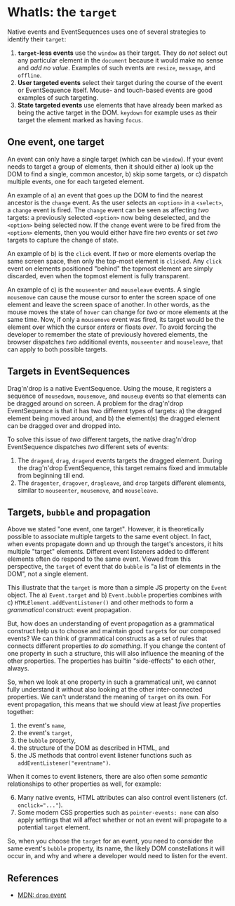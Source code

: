 # WhatIs: the `target`

Native events and EventSequences uses one of several strategies to identify their `target`:

1. **`target`-less events** use the `window` as their target. They do *not* select out any particular element in the `document` because it would make no sense and *add no value*. Examples of such events are `resize`, `message`, and `offline`.
2. **User targeted events** select their target during the course of the event or EventSequence itself. Mouse- and touch-based events are good examples of such targeting.
3. **State targeted events** use elements that have already been marked as being the active target in the DOM. `keydown` for example uses as their target the element marked as having `focus`.

## One event, one target 

An event can only have a single target (which can be `window`). If your event needs to target a group of elements, then it should either a) look up the DOM to find a single, common ancestor, b) skip some targets, or c) dispatch multiple events, one for each targeted element.

An example of a) an event that goes up the DOM to find the nearest ancestor is the `change` event. As the user selects an `<option>` in a `<select>`, a `change` event is fired. The `change` event can be seen as affecting *two* targets: a previously selected `<option>` now being deselected, and the `<option>` being selected now. If the `change` event were to be fired from the `<option>` elements, then you would either have fire *two* events or set *two* targets to capture the change of state.

An example of b) is the `click` event. If *two* or more elements overlap the same screen space, then only the top-most element is `click`ed. Any `click` event on elements positioned "behind" the topmost element are simply discarded, even when the topmost element is fully transparent. 

An example of c) is the `mouseenter` and `mouseleave` events. A single `mousemove` can cause the mouse cursor to enter the screen space of one element and leave the screen space of another. In other words, as the mouse moves the state of `hover` can change for *two* or more elements at the same time. Now, if only a `mousemove` event was fired, its target would be the element over which the cursor *enters* or floats *over*. To avoid forcing the developer to remember the state of previously hovered elements, the browser dispatches *two* additional events, `mouseenter` and `mouseleave`, that can apply to both possible targets. 

## Targets in EventSequences

Drag'n'drop is a native EventSequence. Using the mouse, it registers a sequence of `mousedown`, `mousemove`, and `mouseup` events so that elements can be dragged around on screen. A problem for the drag'n'drop EventSequence is that it has two different types of targets: a) the dragged element being moved around, and b) the element(s) the dragged element can be dragged over and dropped into. 

To solve this issue of *two* different targets, the native drag'n'drop EventSequence dispatches *two* different sets of events:
1. The `dragend`, `drag`, `dragend` events targets the dragged element. During the drag'n'drop EventSequence, this target remains fixed and immutable from beginning till end.
2. The `dragenter`, `dragover`, `dragleave`, and `drop` targets different elements, similar to `mouseenter`, `mousemove`, and `mouseleave`.  

## Targets, `bubble` and propagation

Above we stated "one event, one target". However, it is theoretically possible to associate multiple targets to the same event object. In fact, when events propagate down and up through the target's ancestors, it hits multiple "target" elements. Different event listeners added to different elements often do respond to the same event. Viewed from this perspective, the `target` of event that do `bubble` is "a list of elements in the DOM", not a single element.

This illustrate that the `target` is more than a simple JS property on the `Event` object. The a) `Event.target` and b) `Event.bubble` properties combines with c) `HTMLElement.addEventListener()` and other methods to form a *grammatical* construct: event propagation. 

But, how does an understanding of event propagation as a grammatical construct help us to choose and maintain good `target`s for our composed events? We can think of grammatical constructs as a set of rules that connects different properties *to do something*. If you change the content of one property in such a structure, this will also influence the meaning of the other properties. The properties has builtin "side-effects" to each other, always.

So, when we look at one property in such a grammatical unit, we cannot fully understand it without also looking at the other inter-connected properties. We can't understand the meaning of `target` on its own. For event propagation, this means that we should view at least *five* properties together:

1. the event's `name`,
2. the event's `target`,
3. the `bubble` property,
4. the structure of the DOM as described in HTML, and
5. the JS methods that control event listener functions such as `addEventListener("eventname")`.

When it comes to event listeners, there are also often some *semantic* relationships to other properties as well, for example:

6. Many native events, HTML attributes can also control event listeners (cf. `onclick="..."`).
7. Some modern CSS properties such as `pointer-events: none` can also apply settings that will affect whether or not an event will propagate to a potential `target` element. 

So, when you choose the `target` for an event, you need to consider the same event's `bubble` property, its name, the likely DOM constellations it will occur in, and why and where a developer would need to listen for the event. 

## References

 * [MDN: `drop` event](https://developer.mozilla.org/en-US/docs/Web/API/Document/drop_event)